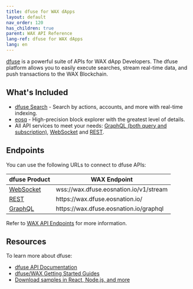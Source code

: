 ```yaml
---
title: dfuse for WAX dApps
layout: default
nav_order: 120
has_children: true
parent: WAX API Reference
lang-ref: dfuse for WAX dApps
lang: en
---
```


<a href="https://dfuse.eosnation.io" target="_blank">dfuse</a> is a powerful suite of APIs for WAX dApp Developers. The dfuse platform allows you to easily execute searches, stream real-time data, and push transactions to the WAX Blockchain.

## What's Included

<ul>
    <li><a href="https://medium.com/@dfuseio/kicking-off-2019-with-a-revolution-searchability-on-the-blockchain-dbb7bb3e6bae" target="_blank">dfuse Search</a> - Search by actions, accounts, and more with real-time indexing.</li>
    <li><a href="https://wax.eosq.eosnation.io" target="_blank">eosq</a> - High-precision block explorer with the greatest level of details.</li>
    <li>All API services to meet your needs:
      <a href="https://docs.dfuse.eosnation.io/eosio/public-apis/reference/graphql-api/" target="_blank">GraphQL (both query and subscription)</a>,
      <a href="https://docs.dfuse.eosnation.io/reference/eosio/websocket/" target="_blank">WebSocket</a> and
      <a href="https://docs.dfuse.eosnation.io/reference/eosio/rest/" target="_blank">REST</a>.</li>
</ul>

## Endpoints

You can use the following URLs to connect to dfuse APIs:

<table>
<thead>
<tr>
<th style={{width: `25%`}}>dfuse Product</th>
<th>WAX Endpoint</th>
</tr>
</thead>

<tbody>
<tr>
<td><a href="https://docs.dfuse.eosnation.io/reference/eosio/websocket/" target="_blank">WebSocket</a></td>
<td>wss://wax.dfuse.eosnation.io/v1/stream</td>
</tr>

<tr>
<td><a href="https://docs.dfuse.eosnation.io/reference/eosio/rest/block-id-by-time/" target="_blank">REST</a></td>
<td>https://wax.dfuse.eosnation.io/</td>
</tr>

<tr>
<td><a href="https://docs.dfuse.eosnation.io/reference/eosio/graphql/" target="_blank">GraphQL</a></td>
<td>https://wax.dfuse.eosnation.io/graphql</td>
</tr>

</tbody>
</table>

Refer to <a href="https://docs.dfuse.eosnation.io/eosio/public-apis/reference/network-endpoints/#wax-mainnet" target="_blank">WAX API Endpoints</a> for more information.

## Resources

To learn more about dfuse:

* <a href="https://docs.dfuse.eosnation.io/eosio/" target="_blank">dfuse API Documentation</a>
* <a href="https://docs.dfuse.eosnation.io/eosio/public-apis/getting-started/" target="_blank">dfuse/WAX Getting Started Guides</a>
* <a href="https://docs.dfuse.eosnation.io/eosio/public-apis/samples/" target="_blank">Download samples in React, Node.js, and more</a>

